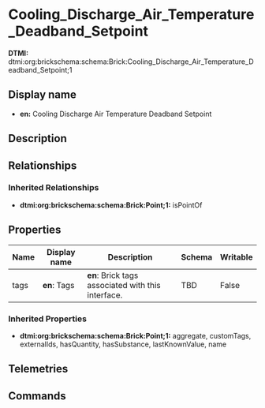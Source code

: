 # Cooling_Discharge_Air_Temperature_Deadband_Setpoint
**DTMI:** dtmi:org:brickschema:schema:Brick:Cooling_Discharge_Air_Temperature_Deadband_Setpoint;1
## Display name
- **en:** Cooling Discharge Air Temperature Deadband Setpoint
## Description
## Relationships
### Inherited Relationships
* **dtmi:org:brickschema:schema:Brick:Point;1:** isPointOf
## Properties
|Name|Display name|Description|Schema|Writable|
|-|-|-|-|-|
|tags|**en**: Tags|**en**: Brick tags associated with this interface.|TBD|False|
### Inherited Properties
* **dtmi:org:brickschema:schema:Brick:Point;1:** aggregate, customTags, externalIds, hasQuantity, hasSubstance, lastKnownValue, name
## Telemetries
## Commands
